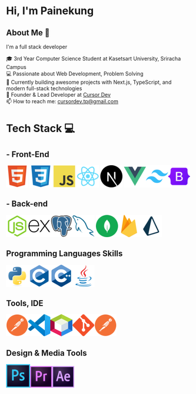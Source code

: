 # Hi, I'm Painekung

## About Me 🚀
I'm a full stack developer 

🎓 3rd Year Computer Science Student at Kasetsart University, Sriracha Campus  
💻 Passionate about Web Development, Problem Solving  
🚀 Currently building awesome projects with Next.js, TypeScript, and modern full-stack technologies  
🏢 Founder & Lead Developer at [Cursor Dev](https://www.instagram.com/cursor_dev?utm_source=ig_web_button_share_sheet&igsh=ZDNlZDc0MzIxNw==)  
📫 How to reach me: cursordev.tp@gmail.com

# Tech Stack 💻 

## - Front-End

<img width="60"  height="60" src="./icons/HTML5.svg"  alt="" > <img width="60" height="60" src="./icons/CSS3.svg" alt=""> <img width="60" height="60" src="./icons/JavaScript.svg" alt=""> <img width="60" height="60" src="./icons/React.svg" alt="">  <img width="60" height="60" src="./icons/NextJS.svg" alt="">  <img width="60" height="60" src="./icons/vue.svg" alt=""><img width="60" height="60" src="./icons/Tailwind CSS.svg" alt=""><img width="60" height="60" src="./icons/Bootstrap.svg" alt="">

## - Back-end

<img width="60" height="60" src="./icons/Node.js.svg" alt=""><img width="60" height="60" src="./icons/Express.svg" alt=""><img width="60" height="60" src="./icons/PostgresSQL.svg" alt=""><img width="60" height="60" src="./icons/MySQL.svg" alt=""> <img width="60" height="60" src="./icons/mongo.svg" alt=""><img width="60" height="60" src="./icons/firebase.svg" alt=""><img width="60" height="60" src="./icons/prisma.svg" alt="">

## Programming Languages Skills
<img width="60" height="60" src="./icons/Python.svg" alt=""><img width="60" height="60" src="./icons/C.svg" alt=""><img width="60" height="60" src="./icons/C++ (CPlusPlus).svg" alt=""><img width="60" height="60" src="./icons/Java.svg" alt="">

## Tools, IDE
<img width="60" height="60" src="./icons/Postman.svg" alt=""><img width="60" height="60" src="./icons/Visual Studio Code (VS Code).svg" alt=""><img width="60" height="60" src="./icons/netbean.svg" alt=""><img width="60" height="60" src="./icons/Git.svg" alt=""><img width="60" height="60" src="./icons/Postman.svg" alt="">

## Design & Media Tools
<img width="65" height="65" src="./icons/ps.svg" alt=""><img width="60" height="60" src="./icons/pr.svg" alt=""><img width="60" height="60" src="./icons/ae.svg" alt="">